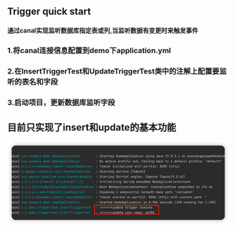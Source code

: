 ## Trigger quick start
#### 通过canal实现监听数据库指定表或列,当监听数据有变更时来触发事件
### 1.将canal连接信息配置到demo下application.yml
### 2.在InsertTriggerTest和UpdateTriggerTest类中的注解上配置要监听的表名和字段
### 3.启动项目，更新数据库监听字段
## 目前只实现了insert和update的基本功能
![img.png](img.png)
